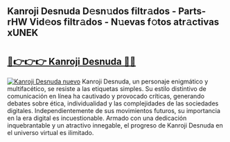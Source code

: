 ## Kanroji Desnuda D𝚎sn𝚞dos filtr𝚊dos - Parts-rHW Vid𝚎os filtr𝚊dos - N𝚞evas f𝚘tos atr𝚊ctivas xUNEK

# <h2><a href="http://mb6ccsh.tromn.icu/?c=Kanroji+Desnuda">🔗👉👉👉 Kanroji Desnuda 🔗🔗</a></h2>

[![Kanroji Desnuda nuevo](https://i.imgur.com/pEAQMta.gif)](http://mb6ccsh.tromn.icu/?c=Kanroji+Desnuda)
Kanroji Desnuda, un personaje enigmático y multifacético, se resiste a las etiquetas simples. Su estilo distintivo de comunicación en línea ha cautivado y provocado críticas, generando debates sobre ética, individualidad y las complejidades de las sociedades digitales. Independientemente de sus movimientos futuros, su importancia en la era digital es incuestionable. Armado con una dedicación inquebrantable y un atractivo innegable, el progreso de Kanroji Desnuda en el universo virtual es ilimitado.
